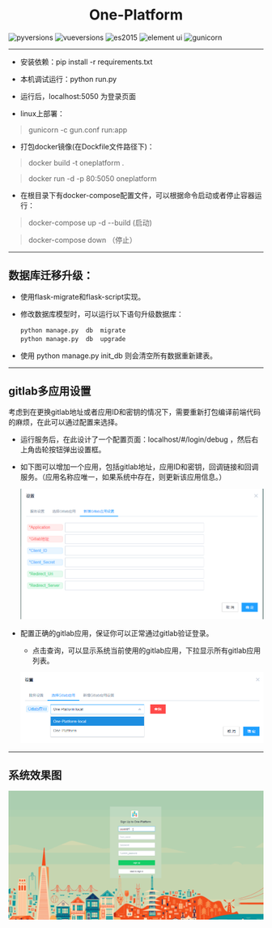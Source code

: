 # <center>One-Platform</center>

![pyversions](https://img.shields.io/badge/python%20-2.7-blue.svg)
![vueversions](https://img.shields.io/badge/Vue.js-2.3.3-4fc08d.svg)
![es2015](https://img.shields.io/badge/ECMAScript-6-green.svg)
![element ui](https://img.shields.io/badge/element-1.3.7-20a0ff.svg)
![gunicorn](https://img.shields.io/badge/gunicorn-19.7.1-brightgreen.svg)

---

- 安装依赖：pip install -r requirements.txt

- 本机调试运行：python run.py

- 运行后，localhost:5050  为登录页面

- linux上部署：

 > gunicorn -c gun.conf run:app

- 打包docker镜像(在Dockfile文件路径下)：

 > docker build -t oneplatform .

 > docker run -d -p 80:5050 oneplatform

- 在根目录下有docker-compose配置文件，可以根据命令启动或者停止容器运行：

> docker-compose up -d --build       (启动)

> docker-compose down               （停止）


---

## 数据库迁移升级：

 - 使用flask-migrate和flask-script实现。

 - 修改数据库模型时，可以运行以下语句升级数据库：
   ```python
   python manage.py  db  migrate
   python manage.py  db  upgrade
   ```

 - 使用 python  manage.py  init_db 则会清空所有数据重新建表。

---

## gitlab多应用设置

考虑到在更换gitlab地址或者应用ID和密钥的情况下，需要重新打包编译前端代码的麻烦，在此可以通过配置来选择。

- 运行服务后，在此设计了一个配置页面：localhost/#/login/debug ，然后右上角齿轮按钮弹出设置框。

- 如下图可以增加一个应用，包括gitlab地址，应用ID和密钥，回调链接和回调服务。（应用名称应唯一，如果系统中存在，则更新该应用信息。）

  ![新增gitlab应用](snips/gitlab_add_app.png)

- 配置正确的gitlab应用，保证你可以正常通过gitlab验证登录。

  - 点击查询，可以显示系统当前使用的gitlab应用，下拉显示所有gitlab应用列表。

  ![选择gitlab应用](snips/gitlab_select_app.png)


 ---

## 系统效果图

 ![部分功能展示](snips/show.gif)

